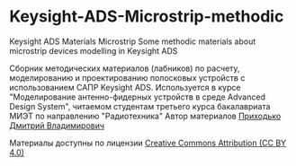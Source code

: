 # Keysight-ADS-Microstrip-methodic
Keysight ADS Materials Microstrip
Some methodic materials about microstrip devices modelling in Keysight ADS

Сборник методических материалов (лабников) по расчету, моделированию и проектированию полосковых устройств с использованием САПР Keysight ADS.
Используется в курсе "Моделирование антенно-фидерных устройств в среде Advanced Design System", читаемом студентам третьего курса бакалавриата МИЭТ по направлению "Радиотехника"
Автор материалов [Приходько Дмитрий Владимирович](mailto:dee@org.miet.ru)

Материалы доступны по лицензии [Creative Commons Attribution (CC BY 4.0)](https://creativecommons.org/licenses/by/4.0/)